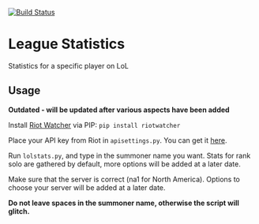 [![Build Status](https://travis-ci.com/GiacomoLaw/leaguestatistics.svg?branch=master)](https://travis-ci.com/GiacomoLaw/leaguestatistics)
# League Statistics

Statistics for a specific player on LoL

## Usage

**Outdated - will be updated after various aspects have been added**

Install [Riot Watcher](https://github.com/pseudonym117/Riot-Watcher) via PIP: `pip install riotwatcher`

Place your API key from Riot in `apisettings.py`. You can get it [here](https://developer.riotgames.com/).

Run `lolstats.py`, and type in the summoner name you want. Stats for rank solo are gathered by default, more options will be added at a later date.

Make sure that the server is correct (na1 for North America). Options to choose your server will be added at a later date.

**Do not leave spaces in the summoner name, otherwise the script will glitch.**